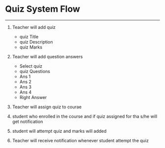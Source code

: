 # Quiz System Flow
------------------
1.  Teacher will add quiz
    -   quiz Title
    -   quiz Description
    -   quiz Marks
2.  Teacher will add question answers
    -   Select quiz 
    -   quiz Questions
    -   Ans 1
    -   Ans 2
    -   Ans 3
    -   Ans 4
    -   Right Answer

3.  Teacher will assign quiz to courae
4.  student who enrolled in the course and if quiz assigned for tha s/he will get notification
5.  student will attempt quiz and marks will added
6.  Teacher will receive notification whenever student attempt the quiz

